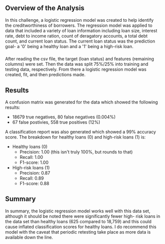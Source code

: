 ## Overview of the Analysis

In this challenge, a logistic regression model was created to help identify the creditworthiness of borrowers. The regression model was
applied to data that included a variety of loan information including loan size, interest rate, debt to income ration, count of deragatory
accounts, a total debt count, and current loan status. The current loan status was the prediction goal- a '0' being a healthy loan and a '1'
being a high-risk loan.
#####
After reading the csv file, the target (loan status) and features (remaining columns) were set. Then the data was split 75%/25% into training and testing data, respectively. From there a logistic regression model was created, fit, and then predictions made.


## Results

A confusion matrix was generated for the data which showed the following results:

* 18679 true negatives, 80 false negatives (0.004%)
* 67 false postivies, 558 true positives (12%)

A classification report was also generated which showed a 99% accuracy score. The breakdown for healthy loans (0) and high-risk loans (1) is:
* Healthy loans (0)
    * Precision: 1.00 (this isn't truly 100%, but rounds to that)
    * Recall: 1.00
    * F1-score: 1.00
* High-risk loans (1)
    * Precision: 0.87
    * Recall: 0.89
    * F1-score: 0.88

## Summary

In summary, the logistic regression model works well with this data set, although it should be noted there were significantly fewer high-
risk loans in the data set than healthy loans (625 compared to 18,759) and this could cause inflated classification scores for healthy
loans. I do recommend this model with the caveat that periodic retesting take place as more data is available down the line.
